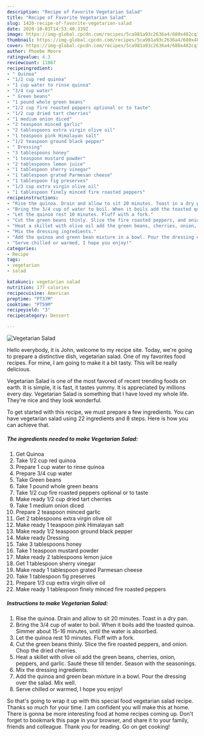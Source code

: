 ```yaml
---
description: "Recipe of Favorite Vegetarian Salad"
title: "Recipe of Favorite Vegetarian Salad"
slug: 1420-recipe-of-favorite-vegetarian-salad
date: 2020-10-03T14:53:40.339Z
image: https://img-global.cpcdn.com/recipes/5ca981a93c2636a4/680x482cq70/vegetarian-salad-recipe-main-photo.jpg
thumbnail: https://img-global.cpcdn.com/recipes/5ca981a93c2636a4/680x482cq70/vegetarian-salad-recipe-main-photo.jpg
cover: https://img-global.cpcdn.com/recipes/5ca981a93c2636a4/680x482cq70/vegetarian-salad-recipe-main-photo.jpg
author: Phoebe Moore
ratingvalue: 4.3
reviewcount: 11087
recipeingredient:
- " Quinoa"
- "1/2 cup red quinoa"
- "1 cup water to rinse quinoa"
- "3/4 cup water"
- " Green beans"
- "1 pound whole green beans"
- "1/2 cup fire roasted peppers optional or to taste"
- "1/2 cup dried tart cherries"
- "1 medium onion diced"
- "2 teaspoon minced garlic"
- "2 tablespoons extra virgin olive oil"
- "1 teaspoon pink Himalayan salt"
- "1/2 teaspoon ground black pepper"
- " Dressing"
- "3 tablespoons honey"
- "1 teaspoon mustard powder"
- "2 tablespoons lemon juice"
- "1 tablespoon sherry vinegar"
- "1 tablespoon grated Parmesan cheese"
- "1 tablespoon fig preserves"
- "1/3 cup extra virgin olive oil"
- "1 tablespoon finely minced fire roasted peppers"
recipeinstructions:
- "Rise the quinoa. Drain and allow to sit 20 minutes. Toast in a dry pan."
- "Bring the 3/4 cup of water to boil. When it boils add the toasted quinoa. Simmer about 15-16 minutes, until the water is absorbed."
- "Let the quinoa rest 10 minutes. Fluff with a fork."
- "Cut the green beans thinly. Slice the fire roasted peppers, and onion. Chop the dried cherries."
- "Heat a skillet with olive oil add the green beans, cherries, onion, peppers, and garlic. Sauté these till tender. Season with the seasonings."
- "Mix the dressing ingredients."
- "Add the quinoa and green bean mixture in a bowl. Pour the dressing over the salad. Mix well."
- "Serve chilled or warmed, I hope you enjoy!"
categories:
- Recipe
tags:
- vegetarian
- salad

katakunci: vegetarian salad 
nutrition: 177 calories
recipecuisine: American
preptime: "PT37M"
cooktime: "PT59M"
recipeyield: "3"
recipecategory: Dessert

---
```



![Vegetarian Salad](https://img-global.cpcdn.com/recipes/5ca981a93c2636a4/680x482cq70/vegetarian-salad-recipe-main-photo.jpg)

Hello everybody, it is John, welcome to my recipe site. Today, we're going to prepare a distinctive dish, vegetarian salad. One of my favorites food recipes. For mine, I am going to make it a bit tasty. This will be really delicious.

Vegetarian Salad is one of the most favored of recent trending foods on earth. It is simple, it is fast, it tastes yummy. It is appreciated by millions every day. Vegetarian Salad is something that I have loved my whole life. They're nice and they look wonderful.




To get started with this recipe, we must prepare a few ingredients. You can have vegetarian salad using 22 ingredients and 8 steps. Here is how you can achieve that.

<!--inarticleads1-->

##### The ingredients needed to make Vegetarian Salad:

1. Get  Quinoa
1. Take 1/2 cup red quinoa
1. Prepare 1 cup water to rinse quinoa
1. Prepare 3/4 cup water
1. Take  Green beans
1. Take 1 pound whole green beans
1. Take 1/2 cup fire roasted peppers optional or to taste
1. Make ready 1/2 cup dried tart cherries
1. Take 1 medium onion diced
1. Prepare 2 teaspoon minced garlic
1. Get 2 tablespoons extra virgin olive oil
1. Make ready 1 teaspoon pink Himalayan salt
1. Make ready 1/2 teaspoon ground black pepper
1. Make ready  Dressing
1. Take 3 tablespoons honey
1. Take 1 teaspoon mustard powder
1. Make ready 2 tablespoons lemon juice
1. Get 1 tablespoon sherry vinegar
1. Make ready 1 tablespoon grated Parmesan cheese
1. Take 1 tablespoon fig preserves
1. Prepare 1/3 cup extra virgin olive oil
1. Make ready 1 tablespoon finely minced fire roasted peppers




<!--inarticleads2-->

##### Instructions to make Vegetarian Salad:

1. Rise the quinoa. Drain and allow to sit 20 minutes. Toast in a dry pan.
1. Bring the 3/4 cup of water to boil. When it boils add the toasted quinoa. Simmer about 15-16 minutes, until the water is absorbed.
1. Let the quinoa rest 10 minutes. Fluff with a fork.
1. Cut the green beans thinly. Slice the fire roasted peppers, and onion. Chop the dried cherries.
1. Heat a skillet with olive oil add the green beans, cherries, onion, peppers, and garlic. Sauté these till tender. Season with the seasonings.
1. Mix the dressing ingredients.
1. Add the quinoa and green bean mixture in a bowl. Pour the dressing over the salad. Mix well.
1. Serve chilled or warmed, I hope you enjoy!




So that's going to wrap it up with this special food vegetarian salad recipe. Thanks so much for your time. I am confident you will make this at home. There is gonna be more interesting food at home recipes coming up. Don't forget to bookmark this page in your browser, and share it to your family, friends and colleague. Thank you for reading. Go on get cooking!
